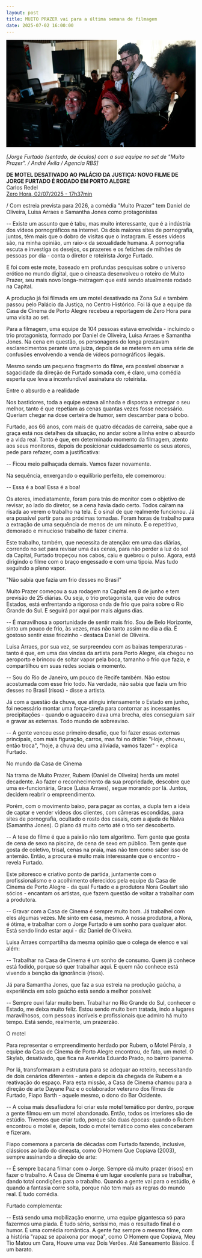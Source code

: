 ```yaml
---
layout: post
title: MUITO PRAZER vai para a última semana de filmagem
date: 2025-07-02 16:00:00
---
```

![](/uploads/mpz-filmagem-zh.jpg)

*\[Jorge Furtado (sentado, de óculos) com a sua equipe no set de "Muito Prazer". / André Ávila / Agencia RBS]*

**DE MOTEL DESATIVADO AO PALÁCIO DA JUSTIÇA: NOVO FILME DE JORGE FURTADO É RODADO EM PORTO ALEGRE**\
Carlos Redel\
[Zero Hora, 02/07/2025 - 17h37min](https://gauchazh.clicrbs.com.br/cultura-e-lazer/cinema/noticia/2025/07/de-motel-desativado-ao-palacio-da-justica-novo-filme-de-jorge-furtado-e-rodado-em-porto-alegre-saiba-como-sera-cmcl1wm4t00wl016ri0ynf4c0.html)

[](https://gauchazh.clicrbs.com.br/cultura-e-lazer/cinema/noticia/2025/07/de-motel-desativado-ao-palacio-da-justica-novo-filme-de-jorge-furtado-e-rodado-em-porto-alegre-saiba-como-sera-cmcl1wm4t00wl016ri0ynf4c0.html)/ Com estreia prevista para 2026, a comédia "Muito Prazer" tem Daniel de Oliveira, Luisa Arraes e Samantha Jones como protagonistas

\-- Existe um assunto que é tabu, mas muito interessante, que é a indústria dos vídeos pornográficos na internet. Os dois maiores sites de pornografia, juntos, têm mais que o dobro de visitas que o Instagram. E esses vídeos são, na minha opinião, um raio-x da sexualidade humana. A pornografia escuta e investiga os desejos, os prazeres e os fetiches de milhões de pessoas por dia - conta o diretor e roteirista Jorge Furtado.

E foi com este mote, baseado em profundas pesquisas sobre o universo erótico no mundo digital, que o cineasta desenvolveu o roteiro de Muito Prazer, seu mais novo longa-metragem que está sendo atualmente rodado na Capital.

A produção já foi filmada em um motel desativado na Zona Sul e também passou pelo Palácio da Justiça, no Centro Histórico. Foi lá que a equipe da Casa de Cinema de Porto Alegre recebeu a reportagem de Zero Hora para uma visita ao set.

Para a filmagem, uma equipe de 104 pessoas estava envolvida - incluindo o trio protagonista, formado por Daniel de Oliveira, Luisa Arraes e Samantha Jones. Na cena em questão, os personagens do longa prestavam esclarecimentos perante uma juíza, depois de se meterem em uma série de confusões envolvendo a venda de vídeos pornográficos ilegais.

Mesmo sendo um pequeno fragmento do filme, era possível observar a sagacidade da direção de Furtado somada com, é claro, uma comédia esperta que leva a inconfundível assinatura do roteirista.

Entre o absurdo e a realidade

Nos bastidores, toda a equipe estava alinhada e disposta a entregar o seu melhor, tanto é que repetiam as cenas quantas vezes fosse necessário. Queriam chegar na dose certeira de humor, sem descambar para o bobo.

Furtado, aos 66 anos, com mais de quatro décadas de carreira, sabe que a graça está nos detalhes da situação, no andar sobre a linha entre o absurdo e a vida real. Tanto é que, em determinado momento da filmagem, atento aos seus monitores, depois de posicionar cuidadosamente os seus atores, pede para refazer, com a justificativa:

\-- Ficou meio palhaçada demais. Vamos fazer novamente.

Na sequência, enxergando o equilíbrio perfeito, ele comemorou:

\-- Essa é a boa! Essa é a boa!

Os atores, imediatamente, foram para trás do monitor com o objetivo de revisar, ao lado do diretor, se a cena havia dado certo. Todos caíram na risada ao verem o trabalho na tela. É o sinal de que realmente funcionou. Já era possível partir para as próximas tomadas. Foram horas de trabalho para a extração de uma sequência de menos de um minuto. É o repetitivo, demorado e minucioso trabalho de fazer cinema.

Este trabalho, também, que necessita de atenção: em uma das diárias, correndo no set para revisar uma das cenas, para não perder a luz do sol da Capital, Furtado tropeçou nos cabos, caiu e quebrou o pulso. Agora, está dirigindo o filme com o braço engessado e com uma tipoia. Mas tudo seguindo a pleno vapor.

"Não sabia que fazia um frio desses no Brasil"

Muito Prazer começou a sua rodagem na Capital em 8 de junho e tem previsão de 25 diárias. Ou seja, o trio protagonista, que veio de outros Estados, está enfrentando a rigorosa onda de frio que paira sobre o Rio Grande do Sul. E seguirá por aqui por mais alguns dias.

\-- É maravilhosa a oportunidade de sentir mais frio. Sou de Belo Horizonte, sinto um pouco de frio, às vezes, mas não tanto assim no dia a dia. É gostoso sentir esse friozinho - destaca Daniel de Oliveira.

Luisa Arraes, por sua vez, se surpreendeu com as baixas temperaturas - tanto é que, em uma das vindas da artista para Porto Alegre, ela chegou no aeroporto e brincou de soltar vapor pela boca, tamanho o frio que fazia, e compartilhou em suas redes sociais o momento.

\-- Sou do Rio de Janeiro, um pouco de Recife também. Não estou acostumada com esse frio todo. Na verdade, não sabia que fazia um frio desses no Brasil (risos) - disse a artista.

Já com a questão da chuva, que atingiu intensamente o Estado em junho, foi necessário montar uma força-tarefa para contornar as incessantes precipitações - quando o aguaceiro dava uma brecha, eles conseguiam sair e gravar as externas. Todo mundo de sobreaviso.

\-- A gente venceu esse primeiro desafio, que foi fazer essas externas principais, com mais figuração, carros, mas foi no drible: "Hoje, choveu, então troca", "hoje, a chuva deu uma aliviada, vamos fazer" - explica Furtado.

No mundo da Casa de Cinema

Na trama de Muito Prazer, Rubem (Daniel de Oliveira) herda um motel decadente. Ao fazer o reconhecimento da sua propriedade, descobre que uma ex-funcionária, Grace (Luisa Arraes), segue morando por lá. Juntos, decidem reabrir o empreendimento.

Porém, com o movimento baixo, para pagar as contas, a dupla tem a ideia de captar e vender vídeos dos clientes, com câmeras escondidas, para sites de pornografia, ocultado o rosto dos casais, com a ajuda de Nalva (Samantha Jones). O plano dá muito certo até o trio ser descoberto.

\-- A tese do filme é que a paixão não tem algoritmo. Tem gente que gosta de cena de sexo na piscina, de cena de sexo em público. Tem gente que gosta de coletivo, trisal, cenas na praia, mas não tem como saber isso de antemão. Então, a procura é muito mais interessante que o encontro - revela Furtado.

Este pitoresco e criativo ponto de partida, juntamente com o profissionalismo e o acolhimento oferecidos pela equipe da Casa de Cinema de Porto Alegre - da qual Furtado e a produtora Nora Goulart são sócios - encantam os artistas, que fazem questão de voltar a trabalhar com a produtora.

\-- Gravar com a Casa de Cinema é sempre muito bom. Já trabalhei com eles algumas vezes. Me sinto em casa, mesmo. A nossa produtora, a Nora, é ótima, e trabalhar com o Jorge Furtado é um sonho para qualquer ator. Está sendo lindo estar aqui - diz Daniel de Oliveira.

Luisa Arraes compartilha da mesma opinião que o colega de elenco e vai além:

\-- Trabalhar na Casa de Cinema é um sonho de consumo. Quem já conhece está fodido, porque só quer trabalhar aqui. E quem não conhece está vivendo a benção da ignorância (risos).

Já para Samantha Jones, que faz a sua estreia na produção gaúcha, a experiência em solo gaúcho está sendo a melhor possível:

\-- Sempre ouvi falar muito bem. Trabalhar no Rio Grande do Sul, conhecer o Estado, me deixa muito feliz. Estou sendo muito bem tratada, indo a lugares maravilhosos, com pessoas incríveis e profissionais que admiro há muito tempo. Está sendo, realmente, um prazerzão.

O motel

Para representar o empreendimento herdado por Rubem, o Motel Pérola, a equipe da Casa de Cinema de Porto Alegre encontrou, de fato, um motel. O Skylab, desativado, que fica na Avenida Eduardo Prado, no bairro Ipanema.

Por lá, transformaram a estrutura para se adequar ao roteiro, necessitando de dois cenários diferentes - antes e depois da chegada de Rubem e a reativação do espaço. Para esta missão, a Casa de Cinema chamou para a direção de arte Dayane Paz e o colaborador veterano dos filmes de Furtado, Fiapo Barth - aquele mesmo, o dono do Bar Ocidente.

\-- A coisa mais desafiadora foi criar este motel temático por dentro, porque a gente filmou em um motel abandonado. Então, todos os interiores são de estúdio. Tivemos que criar tudo, porque são duas épocas: quando o Rubem encontrou o motel e, depois, todo o motel temático como eles conceberam e fizeram.

Fiapo comemora a parceria de décadas com Furtado fazendo, inclusive, clássicos ao lado do cineasta, como O Homem Que Copiava (2003), sempre assinando a direção de arte:

\-- É sempre bacana filmar com o Jorge. Sempre dá muito prazer (risos) em fazer o trabalho. A Casa de Cinema é um lugar excelente para se trabalhar, dando total condições para o trabalho. Quando a gente vai para o estúdio, é quando a fantasia corre solta, porque não tem mais as regras do mundo real. É tudo comédia.

Furtado complementa:

\-- Está sendo uma mobilização enorme, uma equipe gigantesca só para fazermos uma piada. É tudo sério, seríssimo, mas o resultado final é o humor. É uma comédia romântica. A gente faz sempre o mesmo filme, com a história "rapaz se apaixona por moça", como O Homem que Copiava, Meu Tio Matou um Cara, Houve uma vez Dois Verões. Até Saneamento Básico. É um barato.

